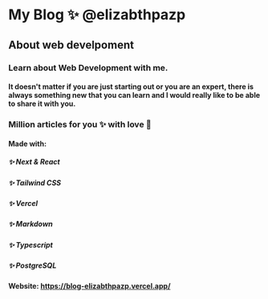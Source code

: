 # My Blog ✨ @elizabthpazp

## About web develpoment

### Learn about Web Development with me.

#### It doesn't matter if you are just starting out or you are an expert, there is always something new that you can learn and I would really like to be able to share it with you.

### Million articles for you ✨ with love 💜

#### Made with:

##### ✨ Next & React
##### ✨ Tailwind CSS
##### ✨ Vercel 
##### ✨ Markdown
##### ✨ Typescript
##### ✨ PostgreSQL

#### Website: https://blog-elizabthpazp.vercel.app/

